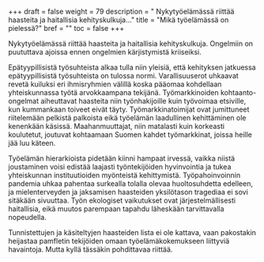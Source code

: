 +++
draft = false
weight = 79
description = " Nykytyöelämässä riittää haasteita ja haitallisia kehityskulkuja..."
title = "Mikä työelämässä on pielessä?"
bref = ""
toc = false
+++



Nykytyöelämässä riittää haasteita ja haitallisia kehityskulkuja.
Ongelmiin on puututtava ajoissa ennen ongelmien kärjistymistä
kriiseiksi.

Epätyypillisistä työsuhteista alkaa tulla niin yleisiä, että
kehityksen jatkuessa epätyypillisistä työsuhteista on tulossa normi.
Varallisuuserot uhkaavat revetä kuiluksi eri ihmisryhmien
välillä koska pääomaa kohdellaan yhteiskunnassa työtä arvokkaampana
tekijänä. Työmarkkinoiden kohtaanto-ongelmat aiheuttavat haasteita niin
työnhakijoille kuin työvoimaa etsiville, kun kummankaan toiveet eivät
täyty. Työmarkkinatoimijat ovat
jumittuneet riitelemään pelkistä palkoista eikä työelämän laadullinen
kehittäminen ole kenenkään käsissä. Maahanmuuttajat, niin matalasti kuin
korkeasti koulutetut, joutuvat kohtaamaan Suomen kahdet työmarkkinat,
joissa heille jää luu käteen.

Työelämän hierarkioista pidetään kiinni hampaat irvessä, vaikka
niistä joustaminen voisi edistää laajasti työntekijöiden hyvinvointia ja
tukea yhteiskunnan instituutioiden myönteistä kehittymistä.
Työpahoinvoinnin pandemia uhkaa pahentaa surkealla tolalla olevaa
huoltosuhdetta edelleen, ja mielenterveyden ja jaksamisen haasteiden
yksilötason tragediaa ei sovi sitäkään sivuuttaa. Työn ekologiset
vaikutukset ovat järjestelmällisesti haitallisia, eikä muutos parempaan
tapahdu läheskään tarvittavalla nopeudella. 

Tunnistettujen ja käsiteltyjen haasteiden lista ei ole kattava, vaan
pakostakin heijastaa pamfletin tekijöiden omaan työelämäkokemukseen
liittyviä havaintoja. Mutta kyllä tässäkin pohdittavaa riittää.

